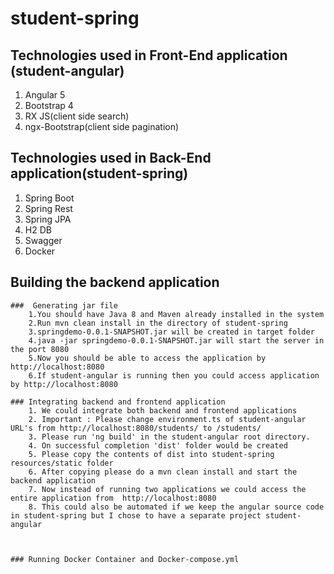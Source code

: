 # student-spring

## Technologies used in Front-End application (student-angular)
  1. Angular 5
  2. Bootstrap 4
  3. RX JS(client side search)
  4. ngx-Bootstrap(client side pagination)


## Technologies used in Back-End application(student-spring)
   1. Spring Boot
   2. Spring Rest
   3. Spring JPA
   4. H2 DB
   5. Swagger
   6. Docker

## Building the backend application

    ###  Generating jar file
        1.You should have Java 8 and Maven already installed in the system
        2.Run mvn clean install in the directory of student-spring
        3.springdemo-0.0.1-SNAPSHOT.jar will be created in target folder
        4.java -jar springdemo-0.0.1-SNAPSHOT.jar will start the server in the port 8080
        5.Now you should be able to access the application by http://localhost:8080
        6.If student-angular is running then you could access application by http://localhost:8080

    ### Integrating backend and frontend application
        1. We could integrate both backend and frontend applications
        2. Important : Please change environment.ts of student-angular URL's from http://localhost:8080/students/ to /students/
        3. Please run 'ng build' in the student-angular root directory.
        4. On successful completion 'dist' folder would be created
        5. Please copy the contents of dist into student-spring resources/static folder
        6. After copying please do a mvn clean install and start the backend application
        7. Now instead of running two applications we could access the entire application from  http://localhost:8080
        8. This could also be automated if we keep the angular source code in student-spring but I chose to have a separate project student-angular



    ### Running Docker Container and Docker-compose.yml